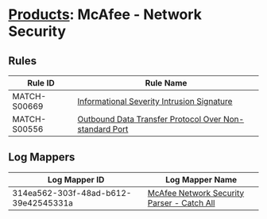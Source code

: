# [Products](README.md): McAfee - Network Security

## Rules

|Rule ID|Rule Name|
|----|----|
|MATCH-S00669|[Informational Severity Intrusion Signature](../rules/MATCH-S00669.md)|
|MATCH-S00556|[Outbound Data Transfer Protocol Over Non-standard Port](../rules/MATCH-S00556.md)|


## Log Mappers

|Log Mapper ID|Log Mapper Name|
|----|----|
|314ea562-303f-48ad-b612-39e42545331a|[McAfee Network Security Parser - Catch All](../mappings/314ea562-303f-48ad-b612-39e42545331a.md)|


